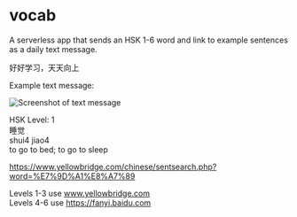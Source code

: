 # vocab

A serverless app that sends an HSK 1-6 word and link to example sentences as a daily text message.

好好学习，天天向上

Example text message:

![Screenshot of text message](https://s3.amazonaws.com/hsk-vocab/Example+Text+Message.png)

HSK Level: 1  
睡觉  
shui4 jiao4  
to go to bed; to go to sleep

https://www.yellowbridge.com/chinese/sentsearch.php?word=%E7%9D%A1%E8%A7%89


Levels 1-3 use www.yellowbridge.com  
Levels 4-6 use https://fanyi.baidu.com
